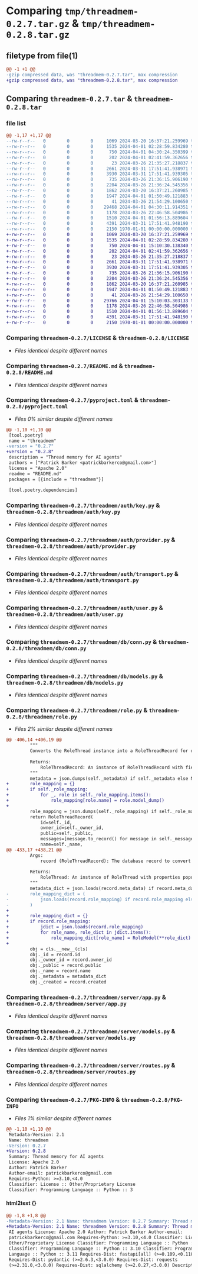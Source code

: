 # Comparing `tmp/threadmem-0.2.7.tar.gz` & `tmp/threadmem-0.2.8.tar.gz`

## filetype from file(1)

```diff
@@ -1 +1 @@
-gzip compressed data, was "threadmem-0.2.7.tar", max compression
+gzip compressed data, was "threadmem-0.2.8.tar", max compression
```

## Comparing `threadmem-0.2.7.tar` & `threadmem-0.2.8.tar`

### file list

```diff
@@ -1,17 +1,17 @@
--rw-r--r--   0        0        0     1069 2024-03-20 16:37:21.259969 threadmem-0.2.7/LICENSE
--rw-r--r--   0        0        0     1535 2024-04-01 02:28:59.834280 threadmem-0.2.7/README.md
--rw-r--r--   0        0        0      750 2024-04-01 04:30:24.350399 threadmem-0.2.7/pyproject.toml
--rw-r--r--   0        0        0      202 2024-04-01 02:41:59.362656 threadmem-0.2.7/threadmem/__init__.py
--rw-r--r--   0        0        0       23 2024-03-26 21:35:27.218837 threadmem-0.2.7/threadmem/auth/default.py
--rw-r--r--   0        0        0     2661 2024-03-31 17:51:41.938971 threadmem-0.2.7/threadmem/auth/key.py
--rw-r--r--   0        0        0     3930 2024-03-31 17:51:41.939305 threadmem-0.2.7/threadmem/auth/provider.py
--rw-r--r--   0        0        0      735 2024-03-26 21:36:15.906190 threadmem-0.2.7/threadmem/auth/transport.py
--rw-r--r--   0        0        0     2204 2024-03-26 21:36:24.545356 threadmem-0.2.7/threadmem/auth/user.py
--rw-r--r--   0        0        0     1862 2024-03-20 16:37:21.260985 threadmem-0.2.7/threadmem/db/conn.py
--rw-r--r--   0        0        0     1947 2024-04-01 01:50:49.121883 threadmem-0.2.7/threadmem/db/models.py
--rw-r--r--   0        0        0       41 2024-03-26 21:54:29.100650 threadmem-0.2.7/threadmem/env.py
--rw-r--r--   0        0        0    29468 2024-04-01 04:30:11.914351 threadmem-0.2.7/threadmem/role.py
--rw-r--r--   0        0        0     1178 2024-03-26 22:46:58.504986 threadmem-0.2.7/threadmem/server/app.py
--rw-r--r--   0        0        0     1510 2024-04-01 01:56:13.889604 threadmem-0.2.7/threadmem/server/models.py
--rw-r--r--   0        0        0     4391 2024-03-31 17:51:41.948190 threadmem-0.2.7/threadmem/server/routes.py
--rw-r--r--   0        0        0     2150 1970-01-01 00:00:00.000000 threadmem-0.2.7/PKG-INFO
+-rw-r--r--   0        0        0     1069 2024-03-20 16:37:21.259969 threadmem-0.2.8/LICENSE
+-rw-r--r--   0        0        0     1535 2024-04-01 02:28:59.834280 threadmem-0.2.8/README.md
+-rw-r--r--   0        0        0      750 2024-04-01 15:10:30.138340 threadmem-0.2.8/pyproject.toml
+-rw-r--r--   0        0        0      202 2024-04-01 02:41:59.362656 threadmem-0.2.8/threadmem/__init__.py
+-rw-r--r--   0        0        0       23 2024-03-26 21:35:27.218837 threadmem-0.2.8/threadmem/auth/default.py
+-rw-r--r--   0        0        0     2661 2024-03-31 17:51:41.938971 threadmem-0.2.8/threadmem/auth/key.py
+-rw-r--r--   0        0        0     3930 2024-03-31 17:51:41.939305 threadmem-0.2.8/threadmem/auth/provider.py
+-rw-r--r--   0        0        0      735 2024-03-26 21:36:15.906190 threadmem-0.2.8/threadmem/auth/transport.py
+-rw-r--r--   0        0        0     2204 2024-03-26 21:36:24.545356 threadmem-0.2.8/threadmem/auth/user.py
+-rw-r--r--   0        0        0     1862 2024-03-20 16:37:21.260985 threadmem-0.2.8/threadmem/db/conn.py
+-rw-r--r--   0        0        0     1947 2024-04-01 01:50:49.121883 threadmem-0.2.8/threadmem/db/models.py
+-rw-r--r--   0        0        0       41 2024-03-26 21:54:29.100650 threadmem-0.2.8/threadmem/env.py
+-rw-r--r--   0        0        0    29766 2024-04-01 15:10:03.303133 threadmem-0.2.8/threadmem/role.py
+-rw-r--r--   0        0        0     1178 2024-03-26 22:46:58.504986 threadmem-0.2.8/threadmem/server/app.py
+-rw-r--r--   0        0        0     1510 2024-04-01 01:56:13.889604 threadmem-0.2.8/threadmem/server/models.py
+-rw-r--r--   0        0        0     4391 2024-03-31 17:51:41.948190 threadmem-0.2.8/threadmem/server/routes.py
+-rw-r--r--   0        0        0     2150 1970-01-01 00:00:00.000000 threadmem-0.2.8/PKG-INFO
```

### Comparing `threadmem-0.2.7/LICENSE` & `threadmem-0.2.8/LICENSE`

 * *Files identical despite different names*

### Comparing `threadmem-0.2.7/README.md` & `threadmem-0.2.8/README.md`

 * *Files identical despite different names*

### Comparing `threadmem-0.2.7/pyproject.toml` & `threadmem-0.2.8/pyproject.toml`

 * *Files 0% similar despite different names*

```diff
@@ -1,10 +1,10 @@
 [tool.poetry]
 name = "threadmem"
-version = "0.2.7"
+version = "0.2.8"
 description = "Thread memory for AI agents"
 authors = ["Patrick Barker <patrickbarkerco@gmail.com>"]
 license = "Apache 2.0"
 readme = "README.md"
 packages = [{include = "threadmem"}]
 
 [tool.poetry.dependencies]
```

### Comparing `threadmem-0.2.7/threadmem/auth/key.py` & `threadmem-0.2.8/threadmem/auth/key.py`

 * *Files identical despite different names*

### Comparing `threadmem-0.2.7/threadmem/auth/provider.py` & `threadmem-0.2.8/threadmem/auth/provider.py`

 * *Files identical despite different names*

### Comparing `threadmem-0.2.7/threadmem/auth/transport.py` & `threadmem-0.2.8/threadmem/auth/transport.py`

 * *Files identical despite different names*

### Comparing `threadmem-0.2.7/threadmem/auth/user.py` & `threadmem-0.2.8/threadmem/auth/user.py`

 * *Files identical despite different names*

### Comparing `threadmem-0.2.7/threadmem/db/conn.py` & `threadmem-0.2.8/threadmem/db/conn.py`

 * *Files identical despite different names*

### Comparing `threadmem-0.2.7/threadmem/db/models.py` & `threadmem-0.2.8/threadmem/db/models.py`

 * *Files identical despite different names*

### Comparing `threadmem-0.2.7/threadmem/role.py` & `threadmem-0.2.8/threadmem/role.py`

 * *Files 2% similar despite different names*

```diff
@@ -406,14 +406,19 @@
         """
         Converts the RoleThread instance into a RoleThreadRecord for database storage.
 
         Returns:
             RoleThreadRecord: An instance of RoleThreadRecord with fields populated from the RoleThread instance.
         """
         metadata = json.dumps(self._metadata) if self._metadata else None
+        role_mapping = {}
+        if self._role_mapping:
+            for _, role in self._role_mapping.items():
+                role_mapping[role.name] = role.model_dump()
+
         role_mapping = json.dumps(self._role_mapping) if self._role_mapping else None
         return RoleThreadRecord(
             id=self._id,
             owner_id=self._owner_id,
             public=self._public,
             messages=[message.to_record() for message in self._messages],
             name=self._name,
@@ -433,17 +438,21 @@
         Args:
             record (RoleThreadRecord): The database record to convert into a RoleThread instance.
 
         Returns:
             RoleThread: An instance of RoleThread with properties populated from the database record.
         """
         metadata_dict = json.loads(record.meta_data) if record.meta_data else None
-        role_mapping_dict = (
-            json.loads(record.role_mapping) if record.role_mapping else None
-        )
+
+        role_mapping_dict = {}
+        if record.role_mapping:
+            jdict = json.loads(record.role_mapping)
+            for role_name, role_dict in jdict.items():
+                role_mapping_dict[role_name] = RoleModel(**role_dict)
+
         obj = cls.__new__(cls)
         obj._id = record.id
         obj._owner_id = record.owner_id
         obj._public = record.public
         obj._name = record.name
         obj._metadata = metadata_dict
         obj._created = record.created
```

### Comparing `threadmem-0.2.7/threadmem/server/app.py` & `threadmem-0.2.8/threadmem/server/app.py`

 * *Files identical despite different names*

### Comparing `threadmem-0.2.7/threadmem/server/models.py` & `threadmem-0.2.8/threadmem/server/models.py`

 * *Files identical despite different names*

### Comparing `threadmem-0.2.7/threadmem/server/routes.py` & `threadmem-0.2.8/threadmem/server/routes.py`

 * *Files identical despite different names*

### Comparing `threadmem-0.2.7/PKG-INFO` & `threadmem-0.2.8/PKG-INFO`

 * *Files 1% similar despite different names*

```diff
@@ -1,10 +1,10 @@
 Metadata-Version: 2.1
 Name: threadmem
-Version: 0.2.7
+Version: 0.2.8
 Summary: Thread memory for AI agents
 License: Apache 2.0
 Author: Patrick Barker
 Author-email: patrickbarkerco@gmail.com
 Requires-Python: >=3.10,<4.0
 Classifier: License :: Other/Proprietary License
 Classifier: Programming Language :: Python :: 3
```

#### html2text {}

```diff
@@ -1,8 +1,8 @@
-Metadata-Version: 2.1 Name: threadmem Version: 0.2.7 Summary: Thread memory for
+Metadata-Version: 2.1 Name: threadmem Version: 0.2.8 Summary: Thread memory for
 AI agents License: Apache 2.0 Author: Patrick Barker Author-email:
 patrickbarkerco@gmail.com Requires-Python: >=3.10,<4.0 Classifier: License ::
 Other/Proprietary License Classifier: Programming Language :: Python :: 3
 Classifier: Programming Language :: Python :: 3.10 Classifier: Programming
 Language :: Python :: 3.11 Requires-Dist: fastapi[all] (>=0.109,<0.110)
 Requires-Dist: pydantic (>=2.6.3,<3.0.0) Requires-Dist: requests
 (>=2.31.0,<3.0.0) Requires-Dist: sqlalchemy (>=2.0.27,<3.0.0) Description-
```

